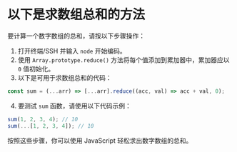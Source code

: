 # 以下是求数组总和的方法

要计算一个数字数组的总和，请按以下步骤操作：

1. 打开终端/SSH 并输入 `node` 开始编码。
2. 使用 `Array.prototype.reduce()` 方法将每个值添加到累加器中，累加器应以 `0` 值初始化。
3. 以下是可用于求数组总和的代码：

```js
const sum = (...arr) => [...arr].reduce((acc, val) => acc + val, 0);
```

4. 要测试 `sum` 函数，请使用以下代码示例：

```js
sum(1, 2, 3, 4); // 10
sum(...[1, 2, 3, 4]); // 10
```

按照这些步骤，你可以使用 JavaScript 轻松求出数字数组的总和。
